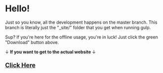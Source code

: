 # Hello!

Just so you know, all the development happens on the master branch. This branch is literally just the "_site/" folder that you get when running gulp.

Sup? If you're here for the offline usage, you're in luck! Just click the green "Download" button above.

&darr; **If you want to get to the actual website** &darr;

### <big>[Click Here](https://cemrajc.github.io/majortraining)</big>